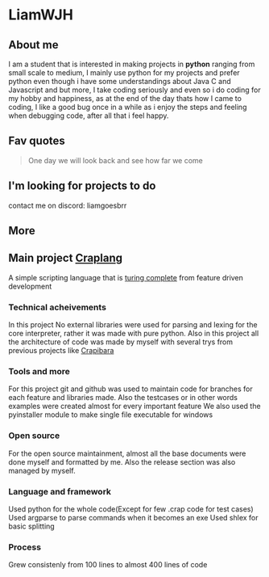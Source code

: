 # LiamWJH

## About me
I am a student that is interested in making projects in **python** ranging from small scale to medium,
I mainly use python for my projects and prefer python even though i have some understandings about Java C and Javascript and but more,
I take coding seriously and even so i do coding for my hobby and happiness, as at the end of the day thats how I came to coding,
I like a good bug once in a while as i enjoy the steps and feeling when debugging code, after all that i feel happy.

## Fav quotes
> One day we will look back and see how far we come

## I'm looking for projects to do
contact me on discord: liamgoesbrr


## More

## Main project [Craplang](https://github.com/LiamWJH/Craplang)

A simple scripting language that is [turing complete](https://en.wikipedia.org/wiki/Turing_completeness) from feature driven development

### Technical acheivements
In this project No external libraries were used for parsing and lexing for the core interpreter, rather it was made with pure python.
Also in this project all the architecture of code was made by myself with several trys from previous projects like [Crapibara](https://github.com/LiamWJH/Crapibara)
  
### Tools and more
For this project git and github was used to maintain code for branches for each feature and libraries made.
Also the testcases or in other words examples were created almost for every important feature
We also used the pyinstaller module to make single file executable for windows

### Open source
For the open source maintainment, almost all the base documents were done myself and formatted by me.
Also the release section was also managed by myself.

### Language and framework
Used python for the whole code(Except for few .crap code for test cases)
Used argparse to parse commands when it becomes an exe
Used shlex for basic splitting

### Process
Grew consistenly from 100 lines to almost 400 lines of code




